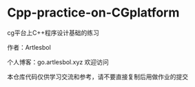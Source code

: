 # Cpp-practice-on-CGplatform
cg平台上C++程序设计基础的练习

作者：Artlesbol

个人博客：go.artlesbol.xyz 欢迎访问

本仓库代码仅供学习交流和参考，请不要直接复制后用做作业的提交
